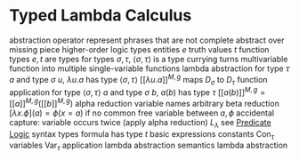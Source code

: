 # Typed Lambda Calculus
abstraction operator
	represent phrases that are not complete
	abstract over missing piece
higher-order logic
types
	entities $e$
	truth values $t$
	function types
		$e, t$ are types
		for types $\sigma, \tau$, $\langle \sigma, \tau \rangle$ is a type
		currying turns multivariable function into multiple single-variable functions
lambda abstraction
	for type $\tau$ $a$ and type $\sigma$ $u$, $\lambda u.a$ has type $\langle \sigma, \tau \rangle$
	$[[\lambda u.a]]^{M,g}$ maps $D_{\sigma}$ to $D_{\tau}$
function application
	for type $\langle \sigma, \tau \rangle$ $a$ and type $\sigma$ $b$, $a(b)$ has type $\tau$
	$[[a(b)]]^{M,g} = [[a]]^{M,g}([[b]]^{M,g})$
alpha reduction
	variable names arbitrary
beta reduction
	$[\lambda x.\phi](a) = \phi(x = a)$ if no common free variable between $a, \phi$
	accidental capture: variable occurs twice (apply alpha reduction)
$L_{\lambda}$ 
	see [Predicate Logic](predicate-logic.md)
	syntax
		types
		formula has type $t$
		basic expressions
			constants $\text{Con}_{\tau}$
			variables $\text{Var}_{\tau}$
		application
		lambda abstraction
	semantics
		lambda abstraction